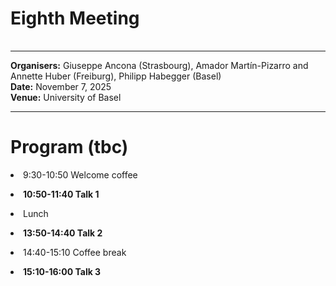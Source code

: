 <HTML>
<BODY>
 <TABLE>
    <TR>
	<H1>Eighth Meeting
	</H1>    
    </TR>
  </TABLE>
<hr>
	
<b>Organisers:</b> Giuseppe Ancona (Strasbourg), Amador Martín-Pizarro and Annette Huber (Freiburg), Philipp Habegger (Basel)<br>
<b>Date:</b> November 7, 2025<br>
<b>Venue:</b> University of Basel
<p>
<hr>
<h1> Program (tbc) </h1>

<li> 9:30-10:50 Welcome coffee<p></p>
<li><b>10:50-11:40 Talk 1</b> <p>

<!--- Charlotte Bartnick (?)
Abstract Talk 1 <p>
--->

<li>Lunch<p>

<li><b>13:50-14:40 Talk 2 </b> <p>

<!--
Abstract Talk 2 <p>
-->

<li>14:40-15:10 Coffee break<p>
	
<li><b>15:10-16:00 Talk 3</b> <p>

<!-- Seoyoung Kim (?)
Abstract Talk 3 <p>
-->	 
